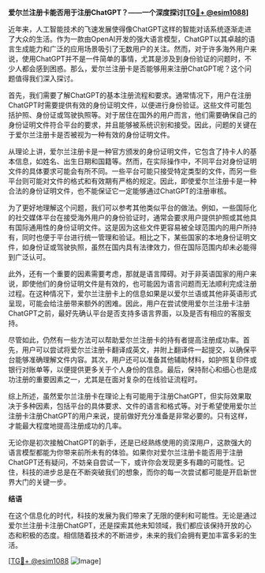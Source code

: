 **爱尔兰注册卡能否用于注册ChatGPT？——一个深度探讨[[TG💪+ @esim1088](https://t.me/s/esim1088)]**

近年来，人工智能技术的飞速发展使得像ChatGPT这样的智能对话系统逐渐走进了大众的生活。作为一款由OpenAI开发的强大语言模型，ChatGPT以其卓越的语言生成能力和广泛的应用场景吸引了无数用户的关注。然而，对于许多海外用户来说，使用ChatGPT并不是一件简单的事情，尤其是涉及到身份验证的问题时，不少人都会感到困惑。那么，爱尔兰注册卡是否能够用来注册ChatGPT呢？这个问题值得我们深入探讨。

首先，我们需要了解ChatGPT的基本注册流程和要求。通常情况下，用户在注册ChatGPT时需要提供有效的身份证明文件，以便进行身份验证。这些文件可能包括护照、身份证或驾驶执照等。对于居住在国外的用户而言，他们需要确保自己的身份证明文件符合平台的要求，并且能够被系统识别和接受。因此，问题的关键在于爱尔兰注册卡是否被视为一种有效的身份证明文件。

从理论上讲，爱尔兰注册卡是一种官方颁发的身份证明文件，它包含了持卡人的基本信息，如姓名、出生日期和国籍等。然而，在实际操作中，不同平台对身份证明文件的具体要求可能会有所不同。一些平台可能只接受特定类型的文件，而另一些平台则可能对文件的格式和有效期有严格的规定。因此，即使爱尔兰注册卡是一种合法的身份证明文件，也不能保证它一定能够通过ChatGPT的注册审核。

为了更好地理解这个问题，我们可以参考其他类似平台的做法。例如，一些国际化的社交媒体平台在接受海外用户的身份验证时，通常会要求用户提供护照或其他具有国际通用性的身份证明文件。这是因为这些文件更容易被全球范围内的用户所持有，同时也便于平台进行统一管理和验证。相比之下，某些国家的本地身份证明文件，如身份证或驾驶执照，虽然在国内具有法律效力，但在国际范围内却未必能得到广泛认可。

此外，还有一个重要的因素需要考虑，那就是语言障碍。对于非英语国家的用户来说，即使他们的身份证明文件是有效的，也可能因为语言问题而无法顺利完成注册过程。在这种情况下，爱尔兰注册卡上的信息如果是以爱尔兰语或其他非英语形式呈现，可能会给注册带来额外的困难。因此，用户在尝试使用爱尔兰注册卡注册ChatGPT之前，最好先确认平台是否支持多语言界面，以及是否有相应的客服支持。

尽管如此，仍然有一些方法可以帮助爱尔兰注册卡的持有者提高注册成功率。首先，用户可以尝试将爱尔兰注册卡翻译成英文，并附上翻译件一起提交，以确保平台能够准确理解文件内容。其次，用户还可以准备其他辅助材料，如护照复印件或银行对账单等，以便提供更多关于个人身份的信息。最后，保持耐心和细心也是成功注册的重要因素之一，尤其是在面对复杂的在线验证流程时。

综上所述，虽然爱尔兰注册卡在理论上有可能用于注册ChatGPT，但实际效果取决于多种因素，包括平台的具体要求、文件的语言和格式等。对于希望使用爱尔兰注册卡注册ChatGPT的用户来说，提前做好充分准备是非常必要的。只有这样，才能最大程度地提高注册成功的几率。

无论你是初次接触ChatGPT的新手，还是已经熟练使用的资深用户，这款强大的语言模型都能为你带来前所未有的体验。如果你对爱尔兰注册卡能否用于注册ChatGPT还有疑问，不妨亲自尝试一下，或许你会发现更多有趣的可能性。记住，科技的进步总是在不断突破我们的想象，而你的每一次尝试都可能是开启新世界大门的关键一步。

**结语**

在这个信息化的时代，科技的发展为我们带来了无限的便利和可能性。无论是通过爱尔兰注册卡注册ChatGPT，还是探索其他未知领域，我们都应该保持开放的心态和积极的态度。相信随着技术的不断进步，未来的我们会拥有更加丰富多彩的生活。

[[TG💪+ @esim1088](https://t.me/s/esim1088) ![Image](https://i.postimg.cc/4NQfJmqS/Snipaste-2025-05-13-00-14-12.png)]